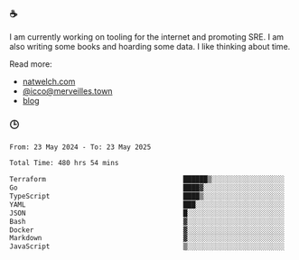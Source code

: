 ### ☕

I am currently working on tooling for the internet and promoting SRE. I am also writing some books and hoarding some data. I like thinking about time. 

Read more:

 - [natwelch.com](https://natwelch.com)
 - [@icco@merveilles.town](https://merveilles.town/@icco)
 - [blog](https://writing.natwelch.com)

### 🕒

<!--START_SECTION:waka-->

```txt
From: 23 May 2024 - To: 23 May 2025

Total Time: 480 hrs 54 mins

Terraform                                  ██████▒░░░░░░░░░░░░░░░░░░   25.27 %
Go                                         ████▓░░░░░░░░░░░░░░░░░░░░   19.28 %
TypeScript                                 ████▒░░░░░░░░░░░░░░░░░░░░   17.96 %
YAML                                       ███░░░░░░░░░░░░░░░░░░░░░░   11.59 %
JSON                                       █░░░░░░░░░░░░░░░░░░░░░░░░   04.33 %
Bash                                       ▓░░░░░░░░░░░░░░░░░░░░░░░░   03.00 %
Docker                                     ▓░░░░░░░░░░░░░░░░░░░░░░░░   02.85 %
Markdown                                   ▓░░░░░░░░░░░░░░░░░░░░░░░░   02.76 %
JavaScript                                 ▒░░░░░░░░░░░░░░░░░░░░░░░░   01.87 %
```

<!--END_SECTION:waka-->
